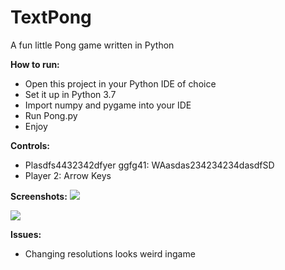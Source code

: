# TextPong
A fun little Pong game written in Python

**How to run:**
 - Open this project in your Python IDE of choice
 - Set it up in Python 3.7
 - Import numpy and pygame into your IDE
 - Run Pong.py
 - Enjoy
 
**Controls:**
 - Plasdfs4432342dfyer ggfg41: WAasdas234234234dasdfSD
 - Player 2: Arrow Keys
 
 **Screenshots:**
 ![](https://i.imgur.com/2XcVtFI.png)
 
 ![](https://i.imgur.com/xmWt1QZ.png)

**Issues:**
 - Changing resolutions looks weird ingame
